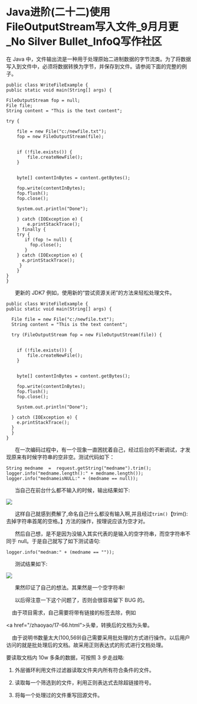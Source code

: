# Java进阶(二十二)使用FileOutputStream写入文件_9月月更_No Silver Bullet_InfoQ写作社区
在 Java 中，文件输出流是一种用于处理原始二进制数据的字节流类。为了将数据写入到文件中，必须将数据转换为字节，并保存到文件。请参阅下面的完整的例子。

```
public class WriteFileExample {
public static void main(String[] args) {
 
FileOutputStream fop = null;
File file;
String content = "This is the text content";
 
try {
 
	file = new File("c:/newfile.txt");
	fop = new FileOutputStream(file);
 
	
	if (!file.exists()) {
		file.createNewFile();
	}
 
	
	byte[] contentInBytes = content.getBytes();
 
	fop.write(contentInBytes);
	fop.flush();
	fop.close();
 
	System.out.println("Done");
 
	} catch (IOException e) {
		e.printStackTrace();
	} finally {
  	try {
 	   if (fop != null) {
 	     fop.close();
 	   }
  	} catch (IOException e) {
  	  e.printStackTrace();
 	 }
	}
}
}
```

      更新的 JDK7 例如，使用新的“尝试资源关闭”的方法来轻松处理文件。

```
public class WriteFileExample {
public static void main(String[] args) {
 
  File file = new File("c:/newfile.txt");
  String content = "This is the text content";

  try (FileOutputStream fop = new FileOutputStream(file)) {

    
    if (!file.exists()) {
    	file.createNewFile();
    }

    
    byte[] contentInBytes = content.getBytes();

    fop.write(contentInBytes);
    fop.flush();
    fop.close();

    System.out.println("Done");

  } catch (IOException e) {
  	e.printStackTrace();
  }
  }
}
```

      在一次编码过程中，有一个现象一直困扰着自己，经过后台的不断调试，才发现原来有时候字符串的空非空。测试代码如下：

```
String medname  =  request.getString("medname").trim();
logger.info("medname.length():" + medname.length());
logger.info("mednameisNULL:" + (medname == null));
```

      当自己在前台什么都不输入的时候，输出结果如下:

![](https://static001.geekbang.org/infoq/de/de84014051c616606e01d9c0669624ba.jpeg?x-oss-process=image%2Fresize%2Cp_80%2Fauto-orient%2C1)

      这样自己就感到费解了,命名自己什么都没有输入啊,并且经过`trim()`【trim():去掉字符串首尾的空格。】方法的操作，按理说应该为空才对。

      然后自己想，是不是因为没输入其实代表的是输入的空字符串，而空字符串不同于 null。于是自己就写了如下测试语句:

```
logger.info("mednam:" + (medname == ""));
```

      测试结果如下:

![](https://static001.geekbang.org/infoq/28/28d97d91e859a690f433c8391c5a1fc3.jpeg?x-oss-process=image%2Fresize%2Cp_80%2Fauto-orient%2C1)

      果然印证了自己的想法。其果然是一个空字符串!

      以后得注意一下这个问题了，否则会很容易留下 BUG 的。

    由于项目需求，自己需要将带有链接的标签去除，例如

<a href="/zhaoyao/17-66.html">头晕</a>，转换后的文档为头晕。

    由于说明书数量太大(100,569)自己需要采用批处理的方式进行操作。以后用户访问的就是批处理后的文档。故采用正则表达式的形式进行文档处理。

要读取文档内 10w 多条的数据，可按照 3 步走战略:

1.  外层循环利用文件过滤器读取文件夹内所有符合条件的文件。
    
2.  读取每一个筛选到的文件，利用正则表达式去除超链接符号。
    
3.  将每一个处理过的文件重写回源文件。
    

​

​

​
